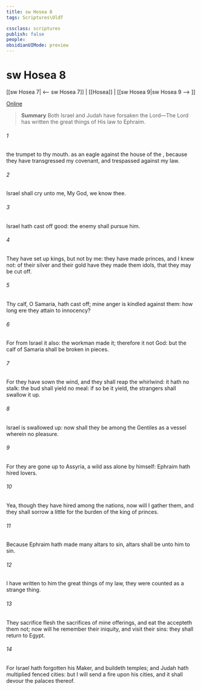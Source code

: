 ```yaml
---
title: sw Hosea 8
tags: Scriptures\OldT

cssclass: scriptures
publish: false
people:
obsidianUIMode: preview
---
```


# sw Hosea 8
[[sw Hosea 7| <-- sw Hosea 7]] | [[Hosea]] | [[sw Hosea 9|sw Hosea 9 --> ]]

[Online](https://churchofjesuschrist.org/study/scriptures/ot/hosea/8?lang=eng)

> __Summary__
Both Israel and Judah have forsaken the Lord—The Lord has written the great things of His law to Ephraim.

###### 1 
 the trumpet to thy mouth.  as an eagle against the house of the , because they have transgressed my covenant, and trespassed against my law.

###### 2 
Israel shall cry unto me, My God, we know thee.

###### 3 
Israel hath cast off  good: the enemy shall pursue him.

###### 4 
They have set up kings, but not by me: they have made princes, and I knew  not: of their silver and their gold have they made them idols, that they may be cut off.

###### 5 
Thy calf, O Samaria, hath cast  off; mine anger is kindled against them: how long  ere they attain to innocency?

###### 6 
For from Israel  it also: the workman made it; therefore it  not God: but the calf of Samaria shall be broken in pieces.

###### 7 
For they have sown the wind, and they shall reap the whirlwind: it hath no stalk: the bud shall yield no meal: if so be it yield, the strangers shall swallow it up.

###### 8 
Israel is swallowed up: now shall they be among the Gentiles as a vessel wherein  no pleasure.

###### 9 
For they are gone up to Assyria, a wild ass alone by himself: Ephraim hath hired lovers.

###### 10 
Yea, though they have hired among the nations, now will I gather them, and they shall sorrow a little for the burden of the king of princes.

###### 11 
Because Ephraim hath made many altars to sin, altars shall be unto him to sin.

###### 12 
I have written to him the great things of my law,  they were counted as a strange thing.

###### 13 
They sacrifice flesh  the sacrifices of mine offerings, and eat  the  accepteth them not; now will he remember their iniquity, and visit their sins: they shall return to Egypt.

###### 14 
For Israel hath forgotten his Maker, and buildeth temples; and Judah hath multiplied fenced cities: but I will send a fire upon his cities, and it shall devour the palaces thereof.

